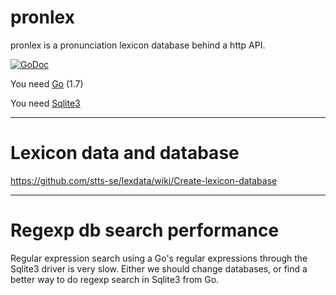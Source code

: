 # pronlex
pronlex is a pronunciation lexicon database behind a http API.

[![GoDoc](https://godoc.org/github.com/stts-se/pronlex?status.svg)](https://godoc.org/github.com/stts-se/pronlex)

You need [Go](https://golang.org/) (1.7)

You need [Sqlite3](https://www.sqlite.org/)

----
# Lexicon data and database

https://github.com/stts-se/lexdata/wiki/Create-lexicon-database


---
# Regexp db search performance

Regular expression search using a Go's regular expressions through the Sqlite3 driver is very slow. Either we should change databases, or find a better way to do regexp search in Sqlite3 from Go.


